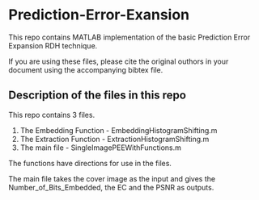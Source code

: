 # Prediction-Error-Exansion
This repo contains MATLAB implementation of the basic Prediction Error Expansion RDH technique.

If you are using these files, please cite the original outhors in your document using the accompanying bibtex file.

## Description of the files in this repo
This repo contains 3 files.
  1. The Embedding Function - EmbeddingHistogramShifting.m
  2. The Extraction Function - ExtractionHistogramShifting.m
  3. The main file - SingleImagePEEWithFunctions.m
  
The functions have directions for use in the files. 

The main file takes the cover image as the input and gives the Number_of_Bits_Embedded, the EC and the PSNR as outputs. 
